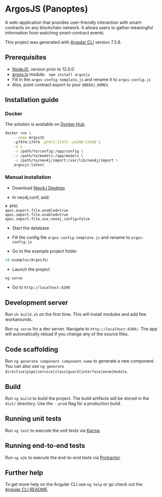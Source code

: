 # ArgosJS (Panoptes)
A web-application that provides user-friendly interaction with smart-contracts on any blockchain network. It allows users to gather meaningful information from watching smart-contract events. 

This project was generated with [Angular CLI](https://github.com/angular/angular-cli) version 7.3.8.

## Prerequisites
- [NodeJS](), version prior to 12.0.0
- [argos.js]() module: ``` npm install argosjs```
- Fill in the ```argos-config-template.js``` and rename it to ```argos-config.js```
- Also, point contract.export to your `$NEO4J_HOME$`

## Installation guide

### Docker

The solution is available on [Docker Hub](https://hub.docker.com/r/minhhoangdang/argosjs).

```bash
docker run \
    --name ArgosJS
    -p7474:17474 -p7473:17473 -p4200:14200 \
    -d \
    -v /path/to/config:/app/config \
    -v /path/to/models:/app/models \
    -v /path/to/neo4j/import:/var/lib/neo4j/import \
    argosjs:latest
```

### Manual installation
- Download [Neo4J Desktop](https://neo4j.com/download/)

- In neo4j.conf, add:
```
# APOC
apoc.export.file.enabled=true
apoc.import.file.enabled=true
apoc.import.file.use_neo4j_config=false
```
- Start the database

- Fill the config file `argos-config-template.js` and rename to `argos-config.js`

- Go to the example project folder
```bash
cd examples/ArgosJS/
```
- Launch the project
```bash
ng serve
```

- Go to `http://localhost:4200`

## Development server

Run `sh build.sh` on the first time. This will install modules and add few workarounds.

Run `ng serve` for a dev server. Navigate to `http://localhost:4200/`. The app will automatically reload if you change any of the source files.

## Code scaffolding

Run `ng generate component component-name` to generate a new component. You can also use `ng generate directive|pipe|service|class|guard|interface|enum|module`.

## Build

Run `ng build` to build the project. The build artifacts will be stored in the `dist/` directory. Use the `--prod` flag for a production build.

## Running unit tests

Run `ng test` to execute the unit tests via [Karma](https://karma-runner.github.io).

## Running end-to-end tests

Run `ng e2e` to execute the end-to-end tests via [Protractor](http://www.protractortest.org/).

## Further help

To get more help on the Angular CLI use `ng help` or go check out the [Angular CLI README](https://github.com/angular/angular-cli/blob/master/README.md).
